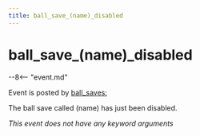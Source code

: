 ```yaml
---
title: ball_save_(name)_disabled
---
```


# ball_save_(name)\_disabled


--8<-- "event.md"

Event is posted by [ball_saves:](../config/ball_saves.md)

The ball save called (name) has just been disabled.

*This event does not have any keyword arguments*
